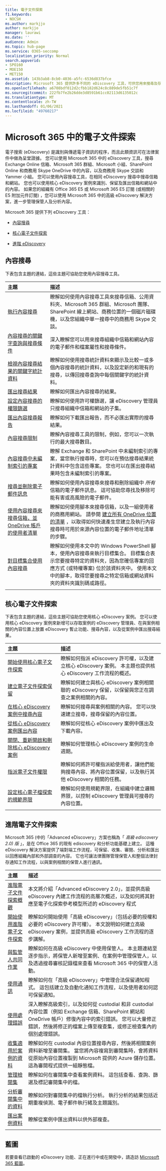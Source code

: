 ```yaml
---
title: 電子文件探索
f1.keywords:
- NOCSH
ms.author: markjjo
author: markjjo
manager: laurawi
ms.date: ''
audience: Admin
ms.topic: hub-page
ms.service: O365-seccomp
localization_priority: Normal
search.appverid:
- SPO160
- MOE150
- MET150
ms.assetid: 143b3ab8-8cb0-4036-a5fc-6536d837bfce
description: Microsoft 365 提供許多不同的 eDiscovery 工具，可供您用來搜尋及存放位於不同位置的內容，例如 Exchange 信箱、SharePoint 和 OneDrive 商務網站、Microsoft 365 群組和商務用 Skype 交談。
ms.openlocfilehash: a6708bdf012d2cfbb182d624c8c889de5fb51c7f
ms.sourcegitcommit: 222fb7fe2b26dde3d8591b61cc02113d6135012c
ms.translationtype: MT
ms.contentlocale: zh-TW
ms.lasthandoff: 01/06/2021
ms.locfileid: "49760217"
---
```

# <a name="ediscovery-in-microsoft-365"></a>Microsoft 365 中的電子文件探索

電子搜索 (eDiscovery) 是識別與傳遞電子資訊的程序，而且此類資訊可在法律案件中做為呈堂證據。 您可以使用 Microsoft 365 中的 eDiscovery 工具，搜尋 Exchange Online 信箱、Microsoft 365 群組、Microsoft 小組、SharePoint Online 和商務用 Skype OneDrive 中的內容，以及商務用 Skype 交談和 Yammer 小組。 您可以使用內容搜尋工具，在相同 eDiscovery 搜尋中搜尋信箱和網站。 您也可以使用核心 eDiscovery 案例來識別、保留及匯出信箱和網站中的內容。 如果您的組織有 Office 365 E5 或 Microsoft 365 E5 訂閱 (或相關的 E5 附加元件訂閱) ，您可以使用 Microsoft 365 中的高級 eDiscovery 解決方案，進一步管理保管人及分析內容。
  
Microsoft 365 提供下列 eDiscovery 工具：
  
- [內容搜尋](#content-search)

- [核心電子文件探索](#core-ediscovery)

- [進階 eDiscovery](#advanced-ediscovery)

## <a name="content-search"></a>內容搜尋

下表包含主題的連結，這些主題可協助您使用內容搜尋工具。
  
|**主題**|**描述**|
|:-----|:-----|
|[執行內容搜尋](content-search.md) <br/> |瞭解如何使用內容搜尋工具來搜尋信箱、公用資料夾、Microsoft 365 群組、Microsoft 團隊、SharePoint 線上網站、商務位置的一個磁片磁碟機，以及您組織中單一搜尋中的商務用 Skype 交談。  <br/> |
|[內容搜尋的關鍵字查詢與搜尋條件](keyword-queries-and-search-conditions.md) <br/> |深入瞭解您可以用來搜尋組織中信箱和網站內容的電子郵件和檔案屬性和搜尋條件。  <br/> |
|[檢視內容搜尋結果的關鍵字統計資料](view-keyword-statistics-for-content-search.md) <br/> |瞭解如何使用搜尋統計資料來顯示及比較一或多個內容搜尋的統計資料，以及設定新的和現有的搜尋，以傳回搜尋查詢中每個關鍵字的統計資料。  <br/> |
|[匯出搜尋結果](export-search-results.md) <br/> |瞭解如何匯出內容搜尋的結果。  <br/> |
|[設定內容搜尋的權限篩選](permissions-filtering-for-content-search.md) <br/> |瞭解如何使用許可權篩選，讓 eDiscovery 管理員只搜尋組織中信箱和網站的子集。  <br/> |
|[匯出內容搜尋報告](export-a-content-search-report.md) <br/> |瞭解如何下載匯出報告，而不必匯出實際的搜尋結果。  <br/> |
|[內容搜尋限制](limits-for-content-search.md) <br/> |瞭解內容搜尋工具的限制，例如，您可以一次執行的最大搜尋數目。  <br/> |
|[內容搜尋中未編制索引的專案](partially-indexed-items-in-content-search.md) <br/> |瞭解 Exchange 和 SharePoint 中未編制索引的專案，當您執行搜尋時，您可以在預估搜尋結果統計資料中包含這些專案。 您也可以在匯出搜尋結果時包含未編制索引的專案。  <br/> |
|[搜尋並刪除電子郵件訊息](search-for-and-delete-messages-in-your-organization.md) <br/> |瞭解如何使用內容搜尋來搜尋和刪除組織中  *所有*  信箱的電子郵件訊息。 這可協助您尋找及移除可能有害或高風險的電子郵件。  <br/> |
|[使用內容搜尋來搜尋信箱，並 OneDrive 帳戶的使用者清單](search-the-mailbox-and-onedrive-for-business-for-a-list-of-users.md) <br/> |瞭解如何使用腳本來搜尋信箱，以及一組使用者的商務用網站。 請參閱 [建立所有 OneDrive 位置的清單](https://docs.microsoft.com/onedrive/list-onedrive-urls) ，以取得如何快速產生您建立及執行內容搜尋時可用於來源內容位置的電子郵件地址清單的步驟。  <br/> |
|[對目標集合使用內容搜尋](use-content-search-for-targeted-collections.md) <br/> |瞭解如何使用本文中的 Windows PowerShell 腳本，使用內容搜尋來執行目標集合。 目標集合表示您要搜尋特定的資料夾，因為您確信專案的回應方式 (或特權專案) 位於該資料夾中。 使用本文中的腳本，取得您要搜尋之特定信箱或網站資料夾的資料夾識別碼或路徑。  <br/> |
|||
  
## <a name="core-ediscovery"></a>核心電子文件探索

下表包含主題的連結，這些主題可協助您使用核心 eDiscovery 案例。 您可以使用核心 eDiscovery 案例來新增可以存取案例的 eDiscovery 管理員、在與案例相關的內容位置上放置 eDiscovery 暫止功能、搜尋內容，以及從案例中匯出搜尋結果。
  
|**主題**|**描述**|
|:-----|:-----|
|[開始使用核心電子文件探索](get-started-core-ediscovery.md) |瞭解如何指派 eDiscovery 許可權，以及建立核心 eDiscovery 案例。 本主題也提供核心 eDiscovery 工作流程的概述。<br/> |
|[建立電子文件探索保留](create-ediscovery-holds.md)|瞭解如何建立與核心 eDiscovery 案例相關聯的 eDiscovery 保留，以保留與您正在調查之案例相關的內容。|
|[在核心 eDiscovery 案例中搜尋內容](search-for-content-in-core-ediscovery.md)|瞭解如何搜尋與案例相關的內容。 您可以快速建立搜尋，搜尋保留的內容位置。|
|[從核心 eDiscovery 案例匯出內容](export-content-in-core-ediscovery.md)|瞭解如何從核心 eDiscovery 案例中匯出及下載內容。|
|[關閉、重新開啟和刪除核心 eDiscovery 案例](close-reopen-delete-core-ediscovery-cases.md)|瞭解如何管理核心 eDiscovery 案例的生命週期。|
|[指派電子文件權限](assign-ediscovery-permissions.md)|瞭解如何將許可權指派給使用者，讓他們能夠搜尋內容、將內容位置保留，以及執行其他 eDiscovery 相關的任務。|
|[設定核心電子檔探索的規範界限](set-up-compliance-boundaries.md)|瞭解如何使用規範界限，在組織中建立邏輯界限，以控制 eDiscovery 管理員可搜尋的內容位置。|
|||
  
## <a name="advanced-ediscovery"></a>進階電子文件探索

Microsoft 365 (中的「Advanced eDiscovery」方案也稱為「 *高級 ediscovery 2.0) 版* 」，是在 Office 365 的現有 ediscovery 和分析功能基礎上建立。 這種 eDiscovery 解決方案提供了端對端工作流程，可保留、收集、審閱、分析和匯出以回應組織內部和外部調查的內容。 它也可讓法律團隊管理保管人和整個法律封存通知工作流程，以與案例相關的保管人進行通訊。

|**主題**|**描述**|
|:-----|:-----|
|[進階電子文件探索概觀](overview-ediscovery-20.md)|本文將介紹「Advanced eDiscovery 2.0」，並提供高級 eDiscovery 內建工作流程的高層次概述，以及如何將其對應至電子化探索參考模型所述的 eDiscovery 程式|.
|[開始使用進階電子文件探索](get-started-with-advanced-ediscovery.md)|瞭解如何開始使用「高級 eDiscovery」（包括必要的授權和必要的 eDiscovery 許可權）。 本文說明如何建立高級 eDiscovery 案例，並提供高級 eDiscovery 工作流程的逐步講解。|
|[與監管人共同作業](managing-custodians.md)|瞭解如何在高級 eDiscovery 中使用保管人。 本主題連結至逐步指示，將保管人新增至案例、在案例中管理保管人，以及透過搜尋審核記錄檔來查看 Microsoft 365 中的保管人活動。|
|[使用通訊](managing-custodian-communications.md)|瞭解如何在「高級 eDiscovery」中管理合法保留通知程式。 這包括建立及自動化通知工作流程，以及使用者如何認可保留通知。
|[使用處理錯誤](processing-data-for-case.md)|深入瞭解高級索引，以及如何從 custodial 和非 custodial 內容位置（例如 Exchange 信箱、SharePoint 網站和 OneDrive 帳戶）修復內容中的索引錯誤。 您可以大量修正錯誤，然後將修正的檔案上傳至複查集，或修正檢查集內的個別處理錯誤。|
|[收集適用於案例的資料](collecting-data-for-ediscovery.md)|瞭解如何在 custodial 內容位置搜尋內容，然後將相關案例資料新增至審閱集。 當您將內容複寫到審閱集時，會將資料從原始內容位置複製到 Microsoft 提供的 Azure 儲存位置。 這為審閱程式提供一組靜態檔。|
|[管理檢閱集](managing-review-sets.md)|瞭解如何在審閱集中查看案例資料。 這包括查看、查詢、篩選及標記審閱集中的檔。
|[分析審閱集中的資料](analyzing-data-in-review-set.md)|瞭解如何對審閱集中的檔執行分析。 執行分析的結果包括近期重複偵測、電子郵件執行緒及主題識別。|
|[匯出案例資料](exporting-data-ediscover20.md)|瞭解從案例中匯出資料以供外部複查。|
|||

## <a name="roadmap"></a>藍圖

若要查看已啟動的 eDiscovery 功能、正在進行中或在開發中，請造訪 [Microsoft 365 藍圖](https://aka.ms/eDiscoRoadMap)。
